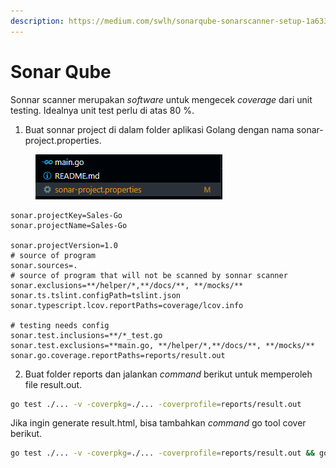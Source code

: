 ```yaml
---
description: https://medium.com/swlh/sonarqube-sonarscanner-setup-1a633b654828
---
```


# Sonar Qube

Sonnar scanner merupakan _software_ untuk mengecek _coverage_ dari unit testing. Idealnya unit test perlu di atas 80 %.

1. Buat sonnar project di dalam folder aplikasi Golang dengan nama sonar-project.properties.

<figure><img src=".gitbook/assets/1 (3).png" alt=""><figcaption></figcaption></figure>

```properties
sonar.projectKey=Sales-Go
sonar.projectName=Sales-Go

sonar.projectVersion=1.0
# source of program
sonar.sources=.
# source of program that will not be scanned by sonnar scanner
sonar.exclusions=**/helper/*,**/docs/**, **/mocks/**
sonar.ts.tslint.configPath=tslint.json
sonar.typescript.lcov.reportPaths=coverage/lcov.info

# testing needs config
sonar.test.inclusions=**/*_test.go
sonar.test.exclusions=**main.go, **/helper/*,**/docs/**, **/mocks/**
sonar.go.coverage.reportPaths=reports/result.out
```

2. Buat folder reports dan jalankan _command_ berikut untuk memperoleh file result.out.

```bash
go test ./... -v -coverpkg=./... -coverprofile=reports/result.out
```

Jika ingin generate result.html, bisa tambahkan _command_ go tool cover berikut.

```bash
go test ./... -v -coverpkg=./... -coverprofile=reports/result.out && go tool cover -html reports/result.out -o reports/result.html
```
